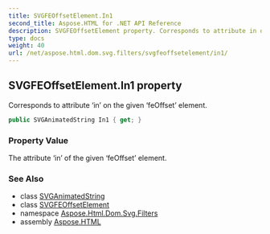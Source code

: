 ```yaml
---
title: SVGFEOffsetElement.In1
second_title: Aspose.HTML for .NET API Reference
description: SVGFEOffsetElement property. Corresponds to attribute in on the given feOffset element
type: docs
weight: 40
url: /net/aspose.html.dom.svg.filters/svgfeoffsetelement/in1/
---
```

## SVGFEOffsetElement.In1 property

Corresponds to attribute ‘in’ on the given ‘feOffset’ element.

```csharp
public SVGAnimatedString In1 { get; }
```

### Property Value

The attribute ‘in’ of the given ‘feOffset’ element.

### See Also

* class [SVGAnimatedString](../../../aspose.html.dom.svg.datatypes/svganimatedstring/)
* class [SVGFEOffsetElement](../)
* namespace [Aspose.Html.Dom.Svg.Filters](../../../aspose.html.dom.svg.filters/)
* assembly [Aspose.HTML](../../../)
